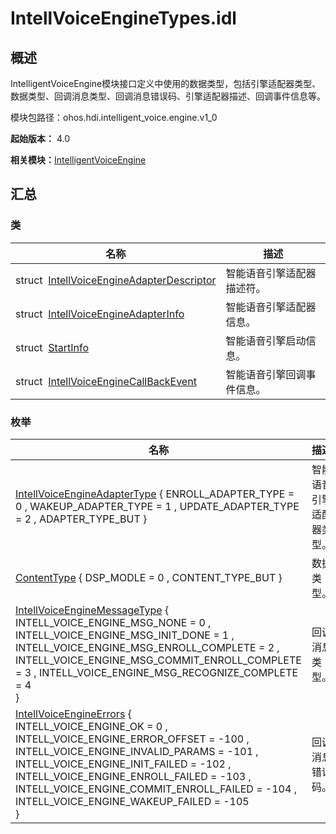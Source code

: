 # IntellVoiceEngineTypes.idl


## 概述

IntelligentVoiceEngine模块接口定义中使用的数据类型，包括引擎适配器类型、数据类型、回调消息类型、回调消息错误码、引擎适配器描述、回调事件信息等。

模块包路径：ohos.hdi.intelligent_voice.engine.v1_0

**起始版本：** 4.0

**相关模块：**[IntelligentVoiceEngine](_intelligent_voice_engine.md)


## 汇总


### 类

| 名称 | 描述 | 
| -------- | -------- |
| struct&nbsp;&nbsp;[IntellVoiceEngineAdapterDescriptor](_intell_voice_engine_adapter_descriptor.md) | 智能语音引擎适配器描述符。 | 
| struct&nbsp;&nbsp;[IntellVoiceEngineAdapterInfo](_intell_voice_engine_adapter_info.md) | 智能语音引擎适配器信息。 | 
| struct&nbsp;&nbsp;[StartInfo](_start_info.md) | 智能语音引擎启动信息。 | 
| struct&nbsp;&nbsp;[IntellVoiceEngineCallBackEvent](_intell_voice_engine_call_back_event.md) | 智能语音引擎回调事件信息。 | 


### 枚举

| 名称 | 描述 | 
| -------- | -------- |
| [IntellVoiceEngineAdapterType](_intelligent_voice_engine.md#intellvoiceengineadaptertype) { ENROLL_ADAPTER_TYPE = 0 , WAKEUP_ADAPTER_TYPE = 1 , UPDATE_ADAPTER_TYPE = 2 , ADAPTER_TYPE_BUT } | 智能语音引擎适配器类型。 | 
| [ContentType](_intelligent_voice_engine.md#contenttype) { DSP_MODLE = 0 , CONTENT_TYPE_BUT } | 数据类型。 | 
| [IntellVoiceEngineMessageType](_intelligent_voice_engine.md#intellvoiceenginemessagetype) {<br/>INTELL_VOICE_ENGINE_MSG_NONE = 0 , INTELL_VOICE_ENGINE_MSG_INIT_DONE = 1 , INTELL_VOICE_ENGINE_MSG_ENROLL_COMPLETE = 2 , INTELL_VOICE_ENGINE_MSG_COMMIT_ENROLL_COMPLETE = 3 , INTELL_VOICE_ENGINE_MSG_RECOGNIZE_COMPLETE = 4<br/>} | 回调消息类型。 | 
| [IntellVoiceEngineErrors](_intelligent_voice_engine.md#intellvoiceengineerrors) {<br/>INTELL_VOICE_ENGINE_OK = 0 , INTELL_VOICE_ENGINE_ERROR_OFFSET = -100 , INTELL_VOICE_ENGINE_INVALID_PARAMS = -101 , INTELL_VOICE_ENGINE_INIT_FAILED = -102 , INTELL_VOICE_ENGINE_ENROLL_FAILED = -103 , INTELL_VOICE_ENGINE_COMMIT_ENROLL_FAILED = -104 , INTELL_VOICE_ENGINE_WAKEUP_FAILED = -105<br/>} | 回调消息错误码。 | 
